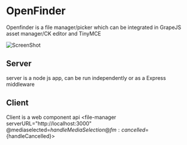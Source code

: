 # OpenFinder

Openfinder is a file manager/picker which can be integrated in GrapeJS asset manager/CK editor and TinyMCE

![ScreenShot](https://github.com/akmittal/opnfinder/blob/master/screenshot/image1.png?raw=true)

## Server
server is a node js app, can be run independently or as a Express middleware

## Client
Client is a web component 
api
<file-manager serverURL="http://localhost:3000" @mediaselected=${handleMediaSelection} @fm:cancelled=${handleCancelled}>